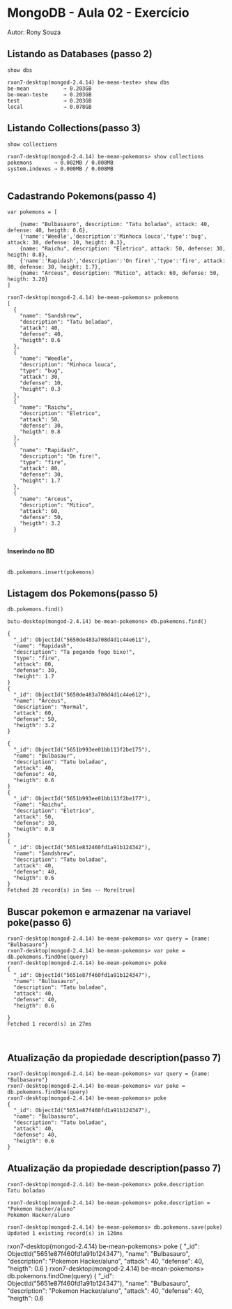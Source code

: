 # MongoDB - Aula 02 - Exercício
Autor: Rony Souza

## Listando as Databases (passo 2)
```
show dbs

rxon7-desktop(mongod-2.4.14) be-mean-teste> show dbs
be-mean           → 0.203GB
be-mean-teste     → 0.203GB
test              → 0.203GB
local             → 0.078GB

```

## Listando Collections(passo 3)
```
show collections

rxon7-desktop(mongod-2.4.14) be-mean-pokemons> show collections
pokemons       → 0.002MB / 0.008MB
system.indexes → 0.000MB / 0.008MB


```

## Cadastrando Pokemons(passo 4)
```
var pokemons = [

	{name: "Bulbasauro", description: "Tatu boladao", attack: 40, defense: 40, heigth: 0.6},
	{'name':'Weedle','description':'Minhoca louca','type':'bug', attack: 30, defense: 10, height: 0.3},
	{name: "Raichu", description: "Eletrico", attack: 50, defense: 30, heigth: 0.8}, 
	{'name':'Rapidash','description':'On fire!','type':'fire', attack: 80, defense: 30, height: 1.7},
	{name: "Arceus", description: "Mitico", attack: 60, defense: 50, heigth: 3.20} 
]

rxon7-desktop(mongod-2.4.14) be-mean-pokemons> pokemons
[
  {
    "name": "Sandshrew",
    "description": "Tatu boladao",
    "attack": 40,
    "defense": 40,
    "heigth": 0.6
  },
  {
    "name": "Weedle",
    "description": "Minhoca louca",
    "type": "bug",
    "attack": 30,
    "defense": 10,
    "height": 0.3
  },
  {
    "name": "Raichu",
    "description": "Eletrico",
    "attack": 50,
    "defense": 30,
    "heigth": 0.8
  },
  {
    "name": "Rapidash",
    "description": "On fire!",
    "type": "fire",
    "attack": 80,
    "defense": 30,
    "height": 1.7
  },
  {
    "name": "Arceus",
    "description": "Mitico",
    "attack": 60,
    "defense": 50,
    "heigth": 3.2
  }


```
#### Inserindo no BD
```

db.pokemons.insert(pokemons)
```

## Listagem dos Pokemons(passo 5)
``` 
db.pokemons.find()

butu-desktop(mongod-2.4.14) be-mean-pokemons> db.pokemons.find()

{
  "_id": ObjectId("5650de483a708d4d1c44e611"),
  "name": "Rapidash",
  "description": "Ta pegando fogo bixo!",
  "type": "fire",
  "attack": 80,
  "defense": 30,
  "height": 1.7
}
{
  "_id": ObjectId("5650de483a708d4d1c44e612"),
  "name": "Arceus",
  "description": "Normal",
  "attack": 60,
  "defense": 50,
  "heigth": 3.2
}

{
  "_id": ObjectId("5651b993ee01bb113f2be175"),
  "name": "Bulbasaur",
  "description": "Tatu boladao",
  "attack": 40,
  "defense": 40,
  "heigth": 0.6
}
{
  "_id": ObjectId("5651b993ee01bb113f2be177"),
  "name": "Raichu",
  "description": "Eletrico",
  "attack": 50,
  "defense": 30,
  "heigth": 0.8
}
{
  "_id": ObjectId("5651e832460fd1a91b124342"),
  "name": "Sandshrew",
  "description": "Tatu boladao",
  "attack": 40,
  "defense": 40,
  "heigth": 0.6
}
Fetched 20 record(s) in 5ms -- More[true]

```

## Buscar pokemon e armazenar na variavel poke(passo 6)
``` 
rxon7-desktop(mongod-2.4.14) be-mean-pokemons> var query = {name: "Bulbasauro"}
rxon7-desktop(mongod-2.4.14) be-mean-pokemons> var poke = db.pokemons.findOne(query)
rxon7-desktop(mongod-2.4.14) be-mean-pokemons> poke
{
  "_id": ObjectId("5651e87f460fd1a91b124347"),
  "name": "Bulbasauro",
  "description": "Tatu boladao",
  "attack": 40,
  "defense": 40,
  "heigth": 0.6

}
Fetched 1 record(s) in 27ms



```

## Atualização da propiedade description(passo 7)
``` 
rxon7-desktop(mongod-2.4.14) be-mean-pokemons> var query = {name: "Bulbasauro"}
rxon7-desktop(mongod-2.4.14) be-mean-pokemons> var poke = db.pokemons.findOne(query)
rxon7-desktop(mongod-2.4.14) be-mean-pokemons> poke
{
  "_id": ObjectId("5651e87f460fd1a91b124347"),
  "name": "Bulbasauro",
  "description": "Tatu boladao",
  "attack": 40,
  "defense": 40,
  "heigth": 0.6
}
``` 
## Atualização da propiedade description(passo 7)
``` 
rxon7-desktop(mongod-2.4.14) be-mean-pokemons> poke.description
Tatu boladao

rxon7-desktop(mongod-2.4.14) be-mean-pokemons> poke.description = "Pokemon Hacker/aluno"
Pokemon Hacker/aluno

rxon7-desktop(mongod-2.4.14) be-mean-pokemons> db.pokemons.save(poke)
Updated 1 existing record(s) in 126ms

``` 
rxon7-desktop(mongod-2.4.14) be-mean-pokemons> poke
{
  "_id": ObjectId("5651e87f460fd1a91b124347"),
  "name": "Bulbasauro",
  "description": "Pokemon Hacker/aluno",
  "attack": 40,
  "defense": 40,
  "heigth": 0.6
}
rxon7-desktop(mongod-2.4.14) be-mean-pokemons> db.pokemons.findOne(query)
{
  "_id": ObjectId("5651e87f460fd1a91b124347"),
  "name": "Bulbasauro",
  "description": "Pokemon Hacker/aluno",
  "attack": 40,
  "defense": 40,
  "heigth": 0.6

```

